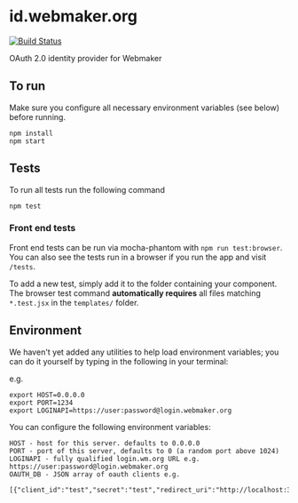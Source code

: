 # id.webmaker.org

[![Build Status](https://travis-ci.org/mozilla/id.webmaker.org.svg?branch=master)](https://travis-ci.org/mozilla/id.webmaker.org)

OAuth 2.0 identity provider for Webmaker

## To run

Make sure you configure all necessary environment variables (see below) before running.

```
npm install
npm start
```

## Tests

To run all tests run the following command

```
npm test
```

### Front end tests

Front end tests can be run via mocha-phantom with `npm run test:browser`. You can also see the tests run in a browser if you run the app and visit `/tests`.

To add a new test, simply add it to the folder containing your component. The browser test command **automatically requires** all files matching `*.test.jsx` in the `templates/` folder.


## Environment

We haven't yet added any utilities to help load environment variables; you can do it yourself by typing in the following in your terminal:

e.g.
```
export HOST=0.0.0.0
export PORT=1234
export LOGINAPI=https://user:password@login.webmaker.org
```

You can configure the following environment variables:

```
HOST - host for this server. defaults to 0.0.0.0
PORT - port of this server, defaults to 0 (a random port above 1024)
LOGINAPI - fully qualified login.wm.org URL e.g. https://user:password@login.webmaker.org
OAUTH_DB - JSON array of oauth clients e.g.
  [{"client_id":"test","secret":"test","redirect_uri":"http://localhost:3000/account"}]
```
